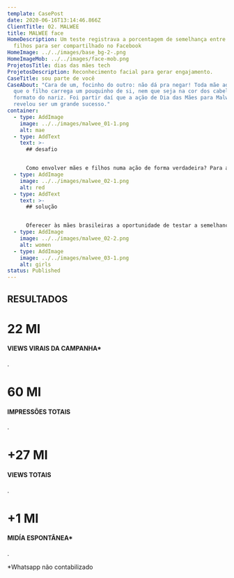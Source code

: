 ```yaml
---
template: CasePost
date: 2020-06-16T13:14:46.866Z
ClientTitle: 02. MALWEE
title: MALWEE face
HomeDescription: Um teste registrava a porcentagem de semelhança entre mães e
  filhos para ser compartilhado no Facebook
HomeImage: ../../images/base_bg-2-.png
HomeImageMob: ../../images/face-mob.png
ProjetosTitle: dias das mães tech
ProjetosDescription: Reconhecimento facial para gerar engajamento.
CaseTitle: sou parte de você
CaseAbout: "Cara de um, focinho do outro: não dá pra negar! Toda mãe adora saber
  que o filho carrega um pouquinho de si, nem que seja na cor dos cabelos ou no
  formato do nariz. Foi partir daí que a ação de Dia das Mães para Malwee
  revelou ser um grande sucesso."
container:
  - type: AddImage
    image: ../../images/malwee_01-1.png
    alt: mae
  - type: AddText
    text: >-
      ## desafio


      Como envolver mães e filhos numa ação de forma verdadeira? Para além do presente de dia das mães, o desafio era criar valor emocional e gerar interação com a marca através de um conteúdo relevante.
  - type: AddImage
    image: ../../images/malwee_02-1.png
    alt: red
  - type: AddText
    text: >-
      ## solução


      Oferecer às mães brasileiras a oportunidade de testar a semelhança entre elas e seus filhos, através da tecnologia de reconhecimento facial. O teste era simples: para descobrir a porcentagem de semelhança entre mães e filhos, bastava fazer upload de uma foto própria e de uma foto da mãe no hotsite da ação. A partir daí, o match era gerado automaticamente, mostrando o quão parecido o usuário é com sua mãe em formato de post compartilhável.
  - type: AddImage
    image: ../../images/malwee_02-2.png
    alt: women
  - type: AddImage
    image: ../../images/malwee_03-1.png
    alt: girls
status: Published
---
```

## RESULTADOS

# 22 MI

#### VIEWS VIRAIS DA CAMPANHA*

.

# 60 MI

#### IMPRESSÕES TOTAIS

.

# +27 MI

#### VIEWS TOTAIS

.

# +1 MI

#### MIDÍA ESPONTÂNEA*

.

\*Whatsapp não contabilizado